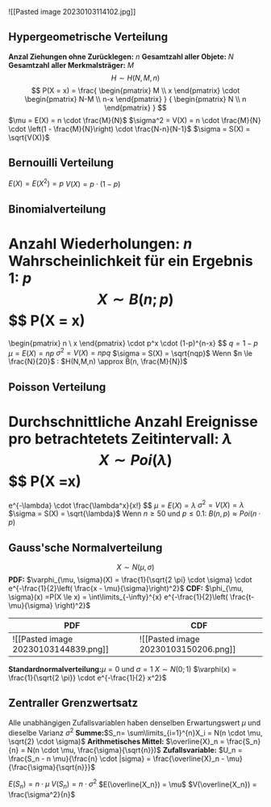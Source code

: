 ![[Pasted image 20230103114102.jpg]]


## Hypergeometrische Verteilung
**Anzal Ziehungen ohne Zurücklegen:** $n$
**Gesamtzahl aller Objete:** $N$
**Gesamtzahl aller Merkmalsträger:** $M$
$$
H \sim H(N, M, n)
$$
$$
P(X = x) =
\frac{
\begin{pmatrix}
M \\
x
\end{pmatrix}
\cdot
\begin{pmatrix}
N-M \\
n-x
\end{pmatrix}
}
{
\begin{pmatrix}
N \\
n
\end{pmatrix}
}
$$
$\mu = E(X) = n \cdot \frac{M}{N}$
$\sigma^2 = V(X) = n \cdot \frac{M}{N} \cdot \left(1 - \frac{M}{N}\right) \cdot \frac{N-n}{N-1}$
$\sigma = S(X) = \sqrt{V(X)}$
## Bernouilli Verteilung
$E(X) = E(X^2) = p$
$V(X) = p \cdot (1-p)$

<div style="page-break-after: always;"></div>

## Binomialverteilung
**Anzahl Wiederholungen:** $n$
**Wahrscheinlichkeit für ein Ergebnis 1:** $p$
$$
X \sim B(n;p)
$$
$$
P(X = x)
=
\begin{pmatrix}
n \\
x
\end{pmatrix}
\cdot 
p^x
\cdot
(1-p)^{n-x}
$$
$q=1-p$
$\mu = E(X) = np$
$\sigma^2 = V(X) = npq$
$\sigma = S(X) = \sqrt{nqp}$
Wenn $n \le \frac{N}{20}$ : $H(N,M,n) \approx B(n, \frac{M}{N})$

## Poisson Verteilung
**Durchschnittliche Anzahl Ereignisse pro betrachtetets Zeitintervall:** $\lambda$
$$
X
\sim
Poi(\lambda)
$$
$$
P(X =x)
=
e^{-\lambda}
\cdot
\frac{\lambda^x}{x!}
$$
$\mu = E(X) = \lambda$
$\sigma^2 = V(X) = \lambda$
$\sigma = S(X) = \sqrt{\lambda}$
Wenn $n \ge 50$ und $p \le 0.1$: $B(n,p) \approx Poi(n \cdot p)$

<div style="page-break-after: always;"></div>

## Gauss'sche Normalverteilung
$$
X \sim
N(\mu, \sigma)$$
**PDF:** $\varphi_{\mu, \sigma}(X) = \frac{1}{\sqrt{2 \pi} \cdot \sigma} \cdot e^{-\frac{1}{2}\left( \frac{x - \mu}{\sigma}\right)^2}$
**CDF:** $\phi_{\mu, \sigma}(x) =P(X \le x) = \int\limits_{-\infty}^{x} e^{-\frac{1}{2}\left( \frac{t-\mu}{\sigma} \right)^2}$ 

| PDF | CDF |
| -- | -- |
| ![[Pasted image 20230103144839.png]] | ![[Pasted image 20230103150206.png]] |


**Standardnormalverteilung:**$\mu=0$ und $\sigma =1$
$X \sim N(0; 1)$
$\varphi(x) = \frac{1}{\sqrt{2 \pi}} \cdot e^{-\frac{1}{2} x^2}$

## Zentraller Grenzwertsatz
Alle unabhängigen Zufallsvariablen haben denselben Erwartungswert $\mu$ und dieselbe Varianz $\sigma^2$
**Summe:**$S_n= \sum\limits_{i=1}^{n}X_i = N(n \cdot \mu, \sqrt{2} \cdot \sigma)$
**Arithmetisches Mittel:** $\overline{X}_n = \frac{S_n}{n} = N(n \cdot \mu, \frac{\sigma}{\sqrt{n}})$
**Zufallsvariable:** $U_n = \frac{S_n - n \mu}{\frac{n} \cdot |sigma} = \frac{\overline{X}_n - \mu}{\frac{\sigma}{\sqrt{n}}}$

$E(S_n) = n \cdot \mu$
$V(S_n) = n \cdot \sigma^2$
$E(\overline{X_n}) = \mu$
$V(\overline{X_n}) = \frac{\sigma^2}{n}$

